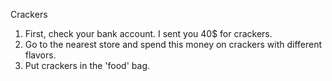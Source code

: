 Crackers

1. First, check your bank account. I sent you 40$ for crackers.
2. Go to the nearest store and spend this money on crackers with different flavors.
3. Put crackers in the 'food' bag.
